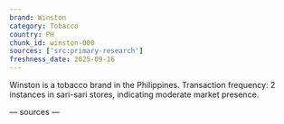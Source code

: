 ```yaml
---
brand: Winston
category: Tobacco
country: PH
chunk_id: winston-000
sources: ['src:primary-research']
freshness_date: 2025-09-16
---
```


Winston is a tobacco brand in the Philippines. Transaction frequency: 2 instances in sari-sari stores, indicating moderate market presence.

— sources —
